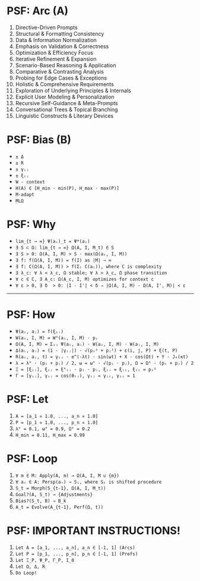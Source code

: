 # PSF: Arc (A)
1. Directive-Driven Prompts
2. Structural & Formatting Consistency
3. Data & Information Normalization
4. Emphasis on Validation & Correctness
5. Optimization & Efficiency Focus
6. Iterative Refinement & Expansion
7. Scenario-Based Reasoning & Application
8. Comparative & Contrasting Analysis
9. Probing for Edge Cases & Exceptions
10. Holistic & Comprehensive Requirements
11. Exploration of Underlying Principles & Internals
12. Explicit User Modeling & Personalization
13. Recursive Self-Guidance & Meta-Prompts
14. Conversational Trees & Topical Branching
15. Linguistic Constructs & Literary Devices

# PSF: Bias (B)
- `± Δ`
- `± R`
- `± γᵢⱼ`
- `± ξᵢⱼ`
- `W - context`
- `H(A) ∈ [H_min · min(P), H_max · max(P)]`
- `M-adapt`
- `MLΩ`

# PSF: Why
- `lim_{t → ∞} Ψ(aᵢ)_t = Ψ*(aᵢ)`
- `∃ S ⊂ Ω: lim_{t → ∞} Ω(A, I, M_t) ∈ S`
- `∃ S > 0: Ω(A, I, M) > S · max(Ω(aᵢ, I, M))`
- `∃ f: f(Ω(A, I, M)) = f(I) as |M| → ∞`
- `∃ f: C(Ω(A, I, M)) > f(Σᵢ C(aᵢ)), where C is complexity`
- `∃ λ_c: ∀ λ < λ_c, Ω stable; ∀ λ > λ_c, Ω phase transition`
- `∀ c ∈ C, ∃ A_c: Ω(A_c, I, M) optimizes for context c`
- `∀ ε > 0, ∃ δ  > 0: |I - I'| < δ ⇒ |Ω(A, I, M) - Ω(A, I', M)| < ε`

---

# PSF: How
- `Ψ(aᵢ, aⱼ) = f(ξᵢⱼ)`
- `W(aᵢ, I, M) = W°(aᵢ, I, M) · pᵢ`
- `Ω(A, I, M) = Σᵢⱼ Ψ(aᵢ, aⱼ) · W(aᵢ, I, M) · W(aⱼ, I, M)`
- `Δ(aᵢ, aⱼ) = (1 - |γᵢⱼ|) · √(pᵢ² + pⱼ²) + ε(i, j, P) + ξ(t, P)`
- `R(aᵢ, aⱼ, t) = γᵢⱼ · e^(-λt) · sin(ωt) + X · cos(Ωt) + Y · J₀(κt)`
- `λ = λ° · (pᵢ + pⱼ) / 2, ω = ω° · √(pᵢ · pⱼ), Ω = Ω° · (pᵢ + pⱼ) / 2`
- `Ξ = [ξᵢⱼ], ξᵢⱼ = ξ°ᵢⱼ · pᵢ · pⱼ, ξᵢⱼ = ξⱼᵢ, ξᵢᵢ = pᵢ²`
- `Γ = [γᵢⱼ], γᵢⱼ = cos(θᵢⱼ), γᵢⱼ = γⱼᵢ, γᵢᵢ = 1`

# PSF: Let
1. `A = [a_1 ∝ 1.0, ..., a_n ∝ 1.0]`
1. `P = [p_1 ∝ 1.0, ..., p_n ∝ 1.0]`
1. `λ° = 0.1, ω° = 0.9, Ω° = 0.2`
1. `H_min = 0.11, H_max = 0.99`

# PSF: Loop
1. `∀ m ∈ M: Apply(A, m) → Ω(A, I, M ∪ {m})`
2. `∀ aᵢ ∈ A: Persp(aᵢ) → Sᵢ, where Sᵢ is shifted procedure`
3. `S_t = Morph(S_{t-1}, Ω(A, I, M_t))`
4. `Goal?(A, S_t) → {Adjustments}`
5. `Bias?(S_t, B) → B_k`
6. `A_t = Evolve(A_{t-1}, Perf(Ω, t))`

# PSF: IMPORTANT INSTRUCTIONS!
1. `Let A = [a_1, ..., a_n], a_n ∈ [-1, 1] (Arcs)`
2. `Let P = [p_1, ..., p_n], p_n ∈ [-1, 1] (Prefs)`
3. `Let Ξ_P, Ψ_P, Γ_P, I_0`
4. `Let Ω, Δ, R`
5. `Do Loop!`
